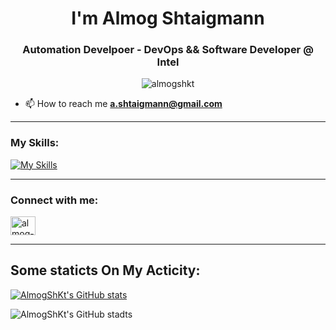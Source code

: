<h1 align="center">I'm Almog Shtaigmann</h1>
<h3 align="center">Automation Develpoer - DevOps && Software Developer @ Intel</h3>
<p align="center"> <img src="https://komarev.com/ghpvc/?username=almogshkt&label=Profile%20views&color=0e75b6&style=flat" alt="almogshkt" /> </p>


- 📫 How to reach me **a.shtaigmann@gmail.com**
___
### My Skills:
[![My Skills](https://skillicons.dev/icons?i=python,flask,postgres,java,powershell,c,md,github,git,arduino,azure,postman,vscode,linkedin&perline=7)](https://skillicons.dev)
___
<h3 align="left">Connect with me:</h3>
<p align="left">
<a href="https://www.linkedin.com/in/almog-shtaigmann/" target="blank"><img align="center" src="https://raw.githubusercontent.com/rahuldkjain/github-profile-readme-generator/master/src/images/icons/Social/linked-in-alt.svg" alt="almog-shtaigmann" height="30" width="40" /></a>
</p>

___
## Some staticts On My Acticity:

[![AlmogShKt's GitHub stats](https://github-readme-stats.vercel.app/api?username=AlmogShKt)](https://github.com/AlmogShKt)

![AlmogShKt's GitHub stadts](https://github-readme-stats.vercel.app/api/top-langs/?username=AlmogShKt&layout=compact)


